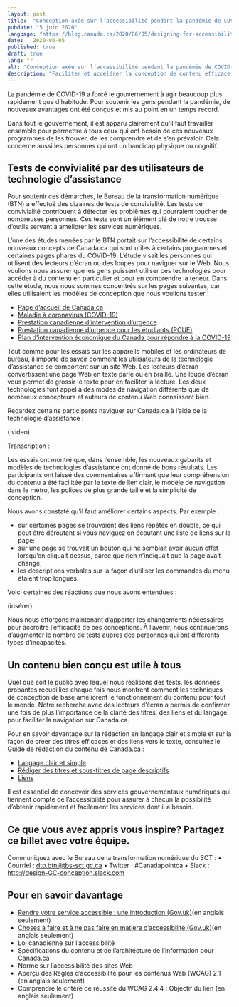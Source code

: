 ```yaml
---
layout: post
title:  "Conception axée sur l’accessibilité pendant la pandémie de COVID-19"
pubdate: "5 juin 2020"
langpage: "https://blog.canada.ca/2020/06/05/designing-for-accessibility.html"
date:   2020-06-05
published: true
draft: true
lang: fr
alt: "Conception axée sur l’accessibilité pendant la pandémie de COVID-19"
description: "Faciliter et accélérer la conception de contenu efficace dans le cadre d'une expérience numérique cohérente."
---
```


La pandémie de COVID-19 a forcé le gouvernement à agir beaucoup plus rapidement que d’habitude. Pour soutenir les gens pendant la pandémie, de nouveaux avantages ont été conçus et mis au point en un temps record. 

Dans tout le gouvernement, il est apparu clairement qu’il faut travailler ensemble pour permettre à tous ceux qui ont besoin de ces nouveaux programmes de les trouver, de les comprendre et de s’en prévaloir. Cela concerne aussi les personnes qui ont un handicap physique ou cognitif. 

## Tests de convivialité par des utilisateurs de technologie d’assistance

Pour soutenir ces démarches, le Bureau de la transformation numérique (BTN) a effectué des dizaines de tests de convivialité. Les tests de convivialité contribuent à détecter les problèmes qui pourraient toucher de nombreuses personnes. Ces tests sont un élément clé de notre trousse d’outils servant à améliorer les services numériques. 

L’une des études menées par le BTN portait sur l’accessibilité de certains nouveaux concepts de Canada.ca qui sont utiles à certains programmes et certaines pages phares du COVID-19. L’étude visait les personnes qui utilisent des lecteurs d’écran ou des loupes pour naviguer sur le Web.  Nous voulions nous assurer que les gens puissent utiliser ces technologies pour accéder à du contenu en particulier et pour en comprendre la teneur. Dans cette étude, nous nous sommes concentrés sur les pages suivantes, car elles utilisaient les modèles de conception que nous voulions tester :

*	[Page d’accueil de Canada.ca](https://www.canada.ca/fr.html)
*	[Maladie à coronavirus (COVID-19)](https://www.canada.ca/fr/sante-publique/services/maladies/maladie-coronavirus-covid-19.html) 
*	[Prestation canadienne d’intervention d’urgence](https://www.canada.ca/fr/services/prestations/ae/pcusc-application.html) 
*	[Prestation canadienne d’urgence pour les étudiants (PCUE)](https://www.canada.ca/fr/agence-revenu/services/prestations/prestation-urgence-etudiants.html) 
*	[Plan d’intervention économique du Canada pour répondre à la COVID-19](https://www.canada.ca/fr/ministere-finances/plan-intervention-economique.html#individuals)

Tout comme pour les essais sur les appareils mobiles et les ordinateurs de bureau, il importe de savoir comment les utilisateurs de la technologie d’assistance se comportent sur un site Web. Les lecteurs d’écran convertissent une page Web en texte parlé ou en braille. Une loupe d’écran vous permet de grossir le texte pour en faciliter la lecture. Les deux technologies font appel à des modes de navigation différents que de nombreux concepteurs et auteurs de contenu Web connaissent bien.

Regardez certains participants naviguer sur Canada.ca à l’aide de la technologie d’assistance :

( video)

Transcription :

Les essais ont montré que, dans l’ensemble, les nouveaux gabarits et modèles de technologies d’assistance ont donné de bons résultats. Les participants ont laissé des commentaires affirmant que leur compréhension du contenu a été facilitée par le texte de lien clair, le modèle de navigation dans le métro, les polices de plus grande taille et la simplicité de conception.

Nous avons constaté qu’il faut améliorer certains aspects. Par exemple :
*	sur certaines pages se trouvaient des liens répétés en double, ce qui peut être déroutant si vous naviguez en écoutant une liste de liens sur la page;
*	sur une page se trouvait un bouton qui ne semblait avoir aucun effet lorsqu’on cliquait dessus, parce que rien n’indiquait que la page avait changé; 
*	les descriptions verbales sur la façon d’utiliser les commandes du menu étaient trop longues.

Voici certaines des réactions que nous avons entendues :

(insérer)

Nous nous efforçons maintenant d’apporter les changements nécessaires pour accroître l’efficacité de ces conceptions. À l’avenir, nous continuerons d’augmenter le nombre de tests auprès des personnes qui ont différents types d’incapacités. 

## Un contenu bien conçu est utile à tous

Quel que soit le public avec lequel nous réalisons des tests, les données probantes recueillies chaque fois nous montrent comment les techniques de conception de base améliorent le fonctionnement du contenu pour tout le monde. Notre recherche avec des lecteurs d’écran a permis de confirmer une fois de plus l’importance de la clarté des titres, des liens et du langage pour faciliter la navigation sur Canada.ca. 

Pour en savoir davantage sur la rédaction en langage clair et simple et sur la façon de créer des titres efficaces et des liens vers le texte, consultez le Guide de rédaction du contenu de Canada.ca :
*	[Langage clair et simple](https://www.canada.ca/fr/secretariat-conseil-tresor/services/communications-gouvernementales/guide-redaction-contenu-canada.html#toc6) 
*	[Rédiger des titres et sous-titres de page descriptifs](https://www.canada.ca/fr/secretariat-conseil-tresor/services/communications-gouvernementales/guide-redaction-contenu-canada.html#wp5-1)
*	[Liens](https://www.canada.ca/fr/secretariat-conseil-tresor/services/communications-gouvernementales/guide-redaction-contenu-canada.html#toc11)

Il est essentiel de concevoir des services gouvernementaux numériques qui tiennent compte de l’accessibilité pour assurer à chacun la possibilité d’obtenir rapidement et facilement les services dont il a besoin. 

## Ce que vous avez appris vous inspire? Partagez ce billet avec votre équipe.

Communiquez avec le Bureau de la transformation numérique du SCT :
•	Courriel : dto.btn@tbs-sct.gc.ca
•	Twitter : #Canadapointca
•	Slack : http://design-GC-conception.slack.com

## Pour en savoir davantage

*	[Rendre votre service accessible : une introduction (Gov.uk)](https://www.gov.uk/service-manual/helping-people-to-use-your-service/making-your-service-accessible-an-introduction)(en anglais seulement)
*	[Choses à faire et à ne pas faire en matière d’accessibilité (Gov.uk)](https://accessibility.blog.gov.uk/2016/09/02/dos-and-donts-on-designing-for-accessibility/)(en anglais seulement)
*	Loi canadienne sur l’accessibilité
*	Spécifications du contenu et de l’architecture de l’information pour Canada.ca
*	Norme sur l’accessibilité des sites Web
*	Aperçu des Règles d’accessibilité pour les contenus Web (WCAG) 2.1 (en anglais seulement)
*	Comprendre le critère de réussite du WCAG 2.4.4 : Objectif du lien (en anglais seulement)
